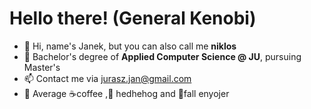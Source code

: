 # Hello there! (General Kenobi)
- 👋 Hi, name's Janek, but you can also call me **niklos**
- 🧮 Bachelor's degree of **Applied Computer Science @ JU**, pursuing Master's
- 📫 Contact me via jurasz.jan@gmail.com
- 🚀 Average ☕coffee ,🦔 hedhehog and 🍂fall enyojer




<!---


--->
